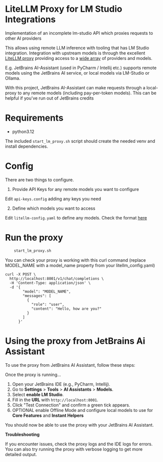 # LiteLLM Proxy for LM Studio Integrations
Implementation of an incomplete lm-studio API which proxies requests to other AI providers

This allows using remote LLM inference with tooling that has LM Studio integration. Integration with
upstream models is through the excellent [LiteLLM proxy](https://docs.litellm.ai/docs/simple_proxy) providing
access to a [wide array](https://docs.litellm.ai/docs/completion) of providers and models.

E.g. JetBrains AI-Assistant (used in PyCharm / Intellij etc.) supports remote models using the 
JetBrains AI service, or local models via LM-Studio or Ollama.

With this project, JetBrains AI-Assistant can make requests through a local-proxy to any remote 
models (including pay-per-token models).  This can be helpful if you've run out of JetBrains credits


# Requirements
 - python3.12

The included `start_lm_proxy.sh` script should create the needed venv and install dependencies. 

# Config
There are two things to configure.
1. Provide API Keys for any remote models you want to configure
   
 Edit `api-keys.config` adding any keys you need


2. Define which models you want to access
   
 Edit `litellm-config.yaml` to define any models. Check the format [here](https://docs.litellm.ai/docs/proxy/configs)


# Run the proxy
 ```bash   
     start_lm_proxy.sh   
 ```
You can check your proxy is working with this curl command (replace MODEL_NAME with a model_name property from 
your litellm_config.yaml)
```
curl -X POST \
  http://localhost:8001/v1/chat/completions \
  -H 'Content-Type: application/json' \
  -d '{
        "model": "MODEL_NAME",
        "messages": [
          {
            "role": "user",
            "content": "Hello, how are you?"
          }
        ]
      }'
```

# Using the proxy from JetBrains Ai Assistant

To use the proxy from JetBrains AI Assistant, follow these steps:

Once the proxy is running...
1. Open your JetBrains IDE (e.g., PyCharm, Intellij).
2. Go to **Settings** > **Tools** > **AI Assistants** > **Models**.
3. Select **enable LM Studio**.
4. Fill in the **URL** with `http://localhost:8001`.
5. Click "Test Connection" and confirm a green tick appears.
6. OPTIONAL enable Offline Mode and configure local models to use for **Core Features** and **Instant Helpers**

You should now be able to use the proxy with your JetBrains AI Assistant.

**Troubleshooting**

If you encounter issues, check the proxy logs and the IDE logs for errors. You can also try running the proxy 
with verbose logging to get more detailed output.


